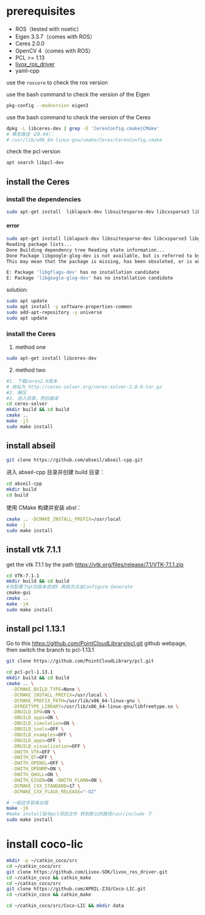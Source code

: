 # prerequisites
- ROS（tested with noetic）
- Eigen 3.3.7（comes with ROS）
- Ceres 2.0.0
- OpenCV 4（comes with ROS）
- PCL >= 1.13
- [livox_ros_driver](https://github.com/Livox-SDK/livox_ros_driver)
- yaml-cpp

use the `roscore` to check the ros version

use the bash command to check the version of the Eigen
```bash
pkg-config --modversion eigen3
```

use the bash command to check the version of the Ceres
```bash
dpkg -L libceres-dev | grep -E 'CeresConfig.cmake|CMake'
# 典型路径（20.04）：
# /usr/lib/x86_64-linux-gnu/cmake/Ceres/CeresConfig.cmake
```

check the pcl version
```bash
apt search libpcl-dev
```
## install the Ceres
### install the dependencies
```bash
sudo apt-get install  liblapack-dev libsuitesparse-dev libcxsparse3 libgflags-dev libgoogle-glog-dev libgtest-dev
```
#### error
```bash
sudo apt-get install liblapack-dev libsuitesparse-dev libcxsparse3 libgflags-dev libgoogle-glog-dev libgtest-dev 
Reading package lists... 
Done Building dependency tree Reading state information... 
Done Package libgoogle-glog-dev is not available, but is referred to by another package. 
This may mean that the package is missing, has been obsoleted, or is only available from another source Package libgflags-dev is not available, but is referred to by another package. This may mean that the package is missing, has been obsoleted, or is only available from another source sh: 0: getcwd() failed: No such file or directory 

E: Package 'libgflags-dev' has no installation candidate 
E: Package 'libgoogle-glog-dev' has no installation candidate
```
solution:
```bash
sudo apt update
sudo apt install -y software-properties-common
sudo add-apt-repository -y universe
sudo apt update
```

### install the Ceres
1. method one
```bash
sudo apt-get install libceres-dev
```
2. method two
```bash
#1. 下载ceres2.0版本
# 地址为 http://ceres-solver.org/ceres-solver-2.0.0.tar.gz
#2. 解压
#3. 进入目录，然后编译
cd ceres-solver
mkdir build && cd build 
cmake ..
make -j3
sudo make install
```
## install abseil
```bash
git clone https://github.com/abseil/abseil-cpp.git
```
进入 abseil-cpp 目录并创建 build 目录：
```bash
cd abseil-cpp
mkdir build
cd build
```
使用 CMake 构建并安装 absl：
```bash
cmake .. -DCMAKE_INSTALL_PREFIX=/usr/local
make -j
sudo make install
```


## install vtk 7.1.1
get the vtk 7.1.1 by the path https://vtk.org/files/release/7.1/VTK-7.1.1.zip
```bash
cd VTK-7.1.1
mkdir build && cd build
#先配置下qt的版本改成5 再依次点击Configure Generate
cmake-gui
cmake ..
make -j4
sudo make install
```

## install pcl 1.13.1
Go to this https://github.com/PointCloudLibrary/pcl.git github webpage, then switch the branch to pcl-1.13.1
```bash
git clone https://github.com/PointCloudLibrary/pcl.git
```

```bash
cd pcl-pcl-1.13.1 
mkdir build && cd build 
cmake .. \
  -DCMAKE_BUILD_TYPE=None \
  -DCMAKE_INSTALL_PREFIX=/usr/local \
  -DCMAKE_PREFIX_PATH=/usr/lib/x86_64-linux-gnu \
  -DFREETYPE_LIBRARY=/usr/lib/x86_64-linux-gnu/libfreetype.so \
  -DBUILD_GPU=ON \
  -DBUILD_apps=ON \
  -DBUILD_simulation=ON \
  -DBUILD_tools=OFF \
  -DBUILD_examples=OFF \
  -DBUILD_apps=OFF \
  -DBUILD_visualization=OFF \
  -DWITH_VTK=OFF \
  -DWITH_QT=OFF \
  -DWITH_OPENGL=OFF \
  -DWITH_OPENMP=ON \
  -DWITH_QHULL=ON \
  -DWITH_EIGEN=ON -DWITH_FLANN=ON \
  -DCMAKE_CXX_STANDARD=17 \
  -DCMAKE_CXX_FLAGS_RELEASE="-O2"

# 一般这步容易出错
make -j6
#make install指令pcl项目文件 转到默认的路径/usr/include 下
sudo make install
```


# install coco-lic
```bash
mkdir -p ~/catkin_coco/src
cd ~/catkin_coco/src
git clone https://github.com/Livox-SDK/livox_ros_driver.git
cd ~/catkin_coco && catkin_make
cd ~/catkin_coco/src
git clone https://github.com/APRIL-ZJU/Coco-LIC.git
cd ~/catkin_coco && catkin_make

cd ~/catkin_coco/src/Coco-LIC && mkdir data
```
